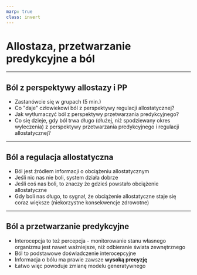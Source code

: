 ```yaml
---
marp: true
class: invert
---
```


# Allostaza, przetwarzanie predykcyjne a ból

---

## Ból z perspektywy allostazy i PP

* Zastanówcie się w grupach (5 min.)
* Co "daje" człowiekowi ból z perspektywy regulacji allostatycznej?
* Jak wytłumaczyć ból z perspektywy przetwarzania predykcyjnego?
* Co się dzieje, gdy ból trwa długo (dłużej, niż spodziewany okres wyleczenia) z perspektywy przetwarzania predykcyjnego i regulacji allostatycznej?


---

## Ból a regulacja allostatyczna

* Ból jest źródłem informacji o obciążeniu allostatycznym
* Jeśli nic nas nie boli, system działa dobrze
* Jeśli coś nas boli, to znaczy że gdzieś powstało obciążenie allostatyczne
* Gdy boli nas długo, to sygnał, że obciążenie allostatyczne staje się coraz większe (niekorzystne konsekwencje zdrowotne)
  

---

## Ból a przetwarzanie predykcyjne

* Interocepcja to też percepcja - monitorowanie stanu własnego organizmu jest nawet ważniejsze, niż odbieranie świata zewnętrznego
* Ból to podstawowe doświadczenie interocepcyjne
* Informacja o bólu ma prawie zawsze **wysoką precyzję**
* Łatwo więc powoduje zmianę modelu generatywnego


